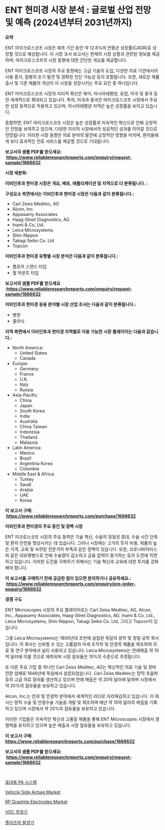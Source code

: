 <p><h1>ENT 현미경 시장 분석 : 글로벌 산업 전망 및 예측 (2024년부터 2031년까지)</h1></p><p><strong>요약</strong></p>
<p><p>ENT 마이크로스코프 시장은 예측 기간 동안 약 12.8%의 연평균 성장률(CAGR)로 성장할 것으로 예상됩니다. 이 시장 조사 보고서는 현재의 시장 상황과 관련된 정보를 제공하며, 마이크로스코프의 시장 동향에 대한 간단한 개요를 제공합니다. </p><p>ENT 마이크로스코프 시장의 주요 동향에는 고급 기술의 도입, 다양한 의료 기관에서의 사용 증가, 질병의 조기 발견 및 정확한 진단 가능성 등이 포함됩니다. 또한, 새로운 제품 출시 및 기존 제품의 개선이 이 시장을 성장시키는 주요 요인 중 하나입니다.</p><p>ENT 마이크로스코프 시장의 지리적 확산은 북미, 아시아태평양, 유럽, 미국 및 중국 등 전 세계적으로 확대되고 있습니다. 특히, 미국과 중국은 마이크로스코프 시장에서 주요한 성장 동력으로 작용하고 있으며, 아시아태평양 지역은 높은 성장률을 보이고 있습니다.</p><p>종합하면, ENT 마이크로스코프 시장은 높은 성장률과 지속적인 혁신으로 인해 긍정적인 전망을 보여주고 있으며, 다양한 지리적 시장에서의 성공적인 성과를 이어갈 것으로 전망됩니다. 이러한 시장 동향은 의료 분야의 발전에 긍정적인 영향을 미치며, 환자들에게 보다 효과적인 진료 서비스를 제공할 것으로 기대됩니다.</p></p>
<p><strong>보고서의 샘플 PDF를 받으세요: &nbsp;<a href="https://www.reliableresearchreports.com/enquiry/request-sample/1666632">https://www.reliableresearchreports.com/enquiry/request-sample/1666632</a></strong></p>
<p><strong>시장 세분화:</strong></p>
<p><strong> 이비인후과 현미경 시장은 개요, 배포, 애플리케이션 및 지역으로 더 분류됩니다. :</strong></p>
<p><strong>구성요소 측면에서는 이비인후과 현미경 시장은 다음과 같이 분류됩니다.:</strong></p>
<p><ul><li>Carl Zeiss Meditec, AG</li><li>Alcon, Inc.</li><li>Appasamy Associates</li><li>Haag-Streit Diagnostics, AG</li><li>Inami & Co, Ltd.</li><li>Leica Microsystems</li><li>Shin-Nippon</li><li>Takagi Seiko Co. Ltd</li><li>Topcon</li></ul></p>
<p><strong> 이비인후과 현미경 유형별 시장 분석은 다음과 같이 분류됩니다.:</strong></p>
<p><ul><li>플로어 스탠드 타입</li><li>월 마운트 타입</li></ul></p>
<p><strong>보고서의 샘플 PDF를 받으세요 :<a href="https://www.reliableresearchreports.com/enquiry/request-sample/1666632">https://www.reliableresearchreports.com/enquiry/request-sample/1666632</a></strong></p>
<p><strong> 이비인후과 현미경 응용 분야별 시장 산업 조사는 다음과 같이 분류됩니다.:</strong></p>
<p><ul><li>병원</li><li>클리닉</li></ul></p>
<p><strong>지역 측면에서 이비인후과 현미경 지역별로 이용 가능한 시장 플레이어는 다음과 같습니다.:</strong></p>
<p><ul>
    <li>
        North America:
        <ul>
            <li>United States</li>
            <li>Canada</li>
        </ul>
    </li>
    <li>
        Europe:
        <ul>
            <li>Germany</li>
            <li>France</li>
            <li>U.K.</li>
            <li>Italy</li>
            <li>Russia</li>
        </ul>
    </li>
    <li>
        Asia-Pacific:
        <ul>
            <li>China</li>
            <li>Japan</li>
            <li>South Korea</li>
            <li>India</li>
            <li>Australia</li>
            <li>China Taiwan</li>
            <li>Indonesia</li>
            <li>Thailand</li>
            <li>Malaysia</li>
        </ul>
    </li>
    <li>
        Latin America:
        <ul>
            <li>Mexico</li>
            <li>Brazil</li>
            <li>Argentina Korea</li>
            <li>Colombia</li>
        </ul>
    </li>
    <li>
        Middle East & Africa:
        <ul>
            <li>Turkey</li>
            <li>Saudi</li>
            <li>Arabia</li>
            <li>UAE</li>
            <li>Korea</li>
        </ul>
    </li>
    </ul></p>
<p><strong>이 보고서 구매: &nbsp;<a href="https://www.reliableresearchreports.com/purchase/1666632">https://www.reliableresearchreports.com/purchase/1666632</a></strong></p>
<p><strong>이비인후과 현미경의 주요 동인 및 장벽 시장</strong></p>
<p><p>ENT 미크로스코프 시장의 주요 동력은 기술 혁신, 수술의 정밀성 증대, 수술 시간 단축 및 환자 안전을 향상시키는 데 있습니다. 그러나 시장에는 고가의 투자 비용, 제품의 높은 가격, 교육 및 숙련된 전문가의 부족과 같은 장벽이 있습니다. 또한, 코로나바이러스와 같은 대유행병으로 인해 수술량이 감소하고 금융 압력이 증가하는 등의 도전에 직면하고 있습니다. 이러한 도전을 극복하기 위해서는 기술 혁신과 교육에 대한 투자를 강화해야 합니다.</p></p>
<p><strong>이 보고서를 구매하기 전에 궁금한 점이 있으면 문의하거나 공유하세요.: &nbsp;<a href="https://www.reliableresearchreports.com/enquiry/pre-order-enquiry/1666632">https://www.reliableresearchreports.com/enquiry/pre-order-enquiry/1666632</a></strong></p>
<p><strong>경쟁 구도</strong></p>
<p><p>ENT Microscopes 시장의 주요 플레이어로는 Carl Zeiss Meditec, AG, Alcon, Inc., Appasamy Associates, Haag-Streit Diagnostics, AG, Inami & Co, Ltd., Leica Microsystems, Shin-Nippon, Takagi Seiko Co. Ltd, 그리고 Topcon이 있습니다. </p><p>그중 Leica Microsystems는 1800년대 초반에 설립된 독일의 광학 및 정밀 공학 회사입니다. 이 회사는 신뢰할 수 있는 고품질의 미세 조직학 및 안경학 제품을 제조하여 의료 및 연구 분야에서 널리 사용되고 있습니다. Leica Microsystems는 연례매출 약 10억 달러에 이를 것으로 예측되며 시장 점유율은 15%의 수준으로 추정됩니다.</p><p>또 다른 주요 기업 중 하나인 Carl Zeiss Meditec, AG는 혁신적인 의료 기술 및 장비 전문 업체로 1846년에 독일에서 설립되었습니다. Carl Zeiss Meditec는 망막 초음파 등의 고급 의료 장비를 생산하고 있으며 연례 매출은 약 20억 달러에 달하며 시장에서 약 20%의 점유율을 보유하고 있습니다.</p><p>Alcon, Inc.는 안과 및 안경학 분야에서 세계적인 리더로 자리매김하고 있습니다. 이 회사는 망막 수술 및 안경수술 기술을 개발 및 제조하며 매년 약 15억 달러의 매출을 기록하고 있으며 시장에서 약 25%의 점유율을 보유하고 있습니다. </p><p>이러한 기업들은 지속적인 혁신과 고품질 제품을 통해 ENT Microscopes 시장에서 경쟁력을 유지하고 있으며 높은 매출과 시장 점유율을 보유하고 있습니다.</p></p>
<p><strong>이 보고서 구매: &nbsp; <a href="https://www.reliableresearchreports.com/purchase/1666632">https://www.reliableresearchreports.com/purchase/1666632</a></strong></p>
<p><strong>보고서의 샘플 PDF를 받으세요: &nbsp;<a href="https://www.reliableresearchreports.com/enquiry/request-sample/1666632">https://www.reliableresearchreports.com/enquiry/request-sample/1666632</a></strong><strong></strong></p>
<p>&nbsp;</p>
<p><p><a href="https://github.com/hxzi07639916/Market-Research-Report-List-1/blob/main/494772014109.md">휴대용 PA 시스템</a></p><p><a href="https://issuu.com/reportprime-2/docs/vehicle-side-airbag-market-size-2030.pptx">Vehicle Side Airbag Market</a></p><p><a href="https://rainy-horn-d69.notion.site/RP-Graphite-Electrodes-Market-Offer-Valuable-Insights-into-Market-Size-Market-Share-Market-Trends--e9394510f8b64c76a9d054953623cb85">RP Graphite Electrodes Market</a></p><p><a href="https://medium.com/@howaoole34545/voc-%EB%AF%B8%ED%84%B0-%EC%8B%9C%EC%9E%A5-2031%EB%85%84%EA%B9%8C%EC%A7%80%EC%9D%98-%EC%84%B1%EA%B3%B5%EC%A0%81%EC%9D%B8-%EB%B9%84%EC%A6%88%EB%8B%88%EC%8A%A4-%EC%A0%84%EB%9E%B5%EC%9D%84-%EC%9C%84%ED%95%9C-%ED%95%B5%EC%8B%AC-%EC%9A%94%EC%86%8C-bfb5a46dea0b">VOC 측정기</a></p><p><a href="https://github.com/Hubertstyenger6685/Market-Research-Report-List-1/blob/main/466493614110.md">플라즈마 발생기</a></p></p>